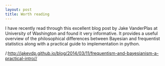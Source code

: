 ```yaml
---
layout: post
title: Worth reading
---
```


I have recently read through this excellent blog post by Jake VanderPlas at University of Washington
and found it very informative. It provides a useful overview of the philosophical differences between
Bayesian and frequentist statistics along with a practical guide to implementation in python. 

/:http://jakevdp.github.io/blog/2014/03/11/frequentism-and-bayesianism-a-practical-intro//
